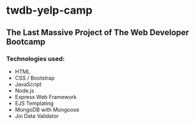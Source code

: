 # twdb-yelp-camp

## The Last Massive Project of The Web Developer Bootcamp

### Technologies used:

- HTML
- CSS / Bootstrap
- JavaScript
- Node.js
- Express Web Framework
- EJS Templating
- MongoDB with Mongoose
- Joi Data Validator
